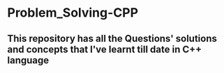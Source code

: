 # Problem_Solving-CPP

## This repository has all the Questions' solutions and concepts that I've learnt till date in C++ language